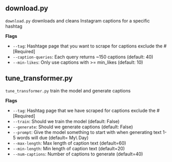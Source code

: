 ## download.py

`download.py` downloads and cleans Instagram captions for a specific hashtag

**Flags**
* `--tag`: Hashtage page that you want to scrape for captions exclude the # [Required]
* `--caption-queries`: Each query returns ~150 captions (default: 40)
* `--min-likes`: Only use captions with >= min_likes (default: 10)

## tune_transformer.py
`tune_transformer.py` train the model and generate captions

**Flags**
* `--tag`: Hashtag page that we have scraped for captions exclude the # [Required]
* `--train`: Should we train the model (default: False)
* `--generate`: Should we generate captions (default: False)
* `--prompt`: Give the model something to start with when generating text 1-5 words will due (default= My\ Day)
* `--max-length`: Max length of caption text (default=60)
* `--min-length`: Min length of caption text (default=20)
* `--num-captions`: Number of captions to generate (default=40)
